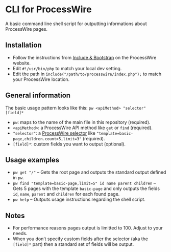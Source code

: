# CLI for ProcessWire

A basic command line shell script for outputting informations about ProcessWire pages.

## Installation

* Follow the instructions from [Include & Bootstrap](https://processwire.com/api/include/) on the ProcessWire website.
* Edit `#!/usr/bin/php` to match your local dev setting.
* Edit the path in `include("/path/to/processwire/index.php");` to match your ProcessWire location.

## General information

The basic usage pattern looks like this: `pw <apiMethod> "selector" [field]*`

* `pw`: maps to the name of the main file in this repository (required).
* `<apiMethod>`: a ProcessWire API method like `get` or `find` (required).
* `"selector"`: a [ProcessWire selector](https://processwire.com/api/selectors/) like `"template=basic-page,children.count>5,limit=3"` (required).
* `[field]*`: custom fields you want to output (optional).

## Usage examples

* `pw get "/"` – Gets the root page and outputs the standard output defined in `pw`.
* `pw find "template=basic-page,limit=5" id name parent children` – Gets 5 pages with the template `basic-page` and only outputs the fields `id`, `name`, `parent` and `children` for each found page.
* `pw help` – Outputs usage instructions regarding the shell script.

## Notes

* For performance reasons pages output is limitted to 100. Adjust to your needs.
* When you don’t specify custom fields after the selector (aka the `[field]*` part) then a standard set of fields will be output.
